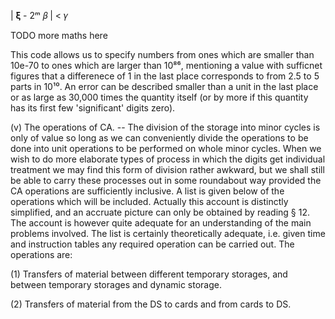 
 | 𝛏 - 2ᵐ 𝛽   | < 𝛾

TODO more maths here

This code allows us to specify numbers from ones which are
smaller than 10e-70 to ones which are larger than 10⁸⁶, mentioning
a value with sufficnet figures that a differenece of 1 in the last
place corresponds to from 2.5 to 5 parts in 10¹⁰. An error can be
described smaller than a unit in the last place or as large as
30,000 times the quantity itself (or by more if this quantity has its
first few 'significant' digits zero).

(v) The operations of CA. -- The division of the storage into
minor cycles is only of value so long as we can conveniently divide
the operations to be done into unit operations to be performed on
whole minor cycles. When we wish to do more elaborate types of
process in which the digits get individual treatment we may find this
form of division rather awkward, but we shall still be able to carry
these processes out in some roundabout way provided the CA operations
are sufficiently inclusive. A list is given below of the operations
which will be included. Actually this account is distinctly
simplified, and an accruate picture can only be obtained by reading
§ 12. The account is however quite adequate for an understanding of
the main problems involved. The list is certainly theoretically
adequate, i.e. given time and instruction tables any required operation
can be carried out. The operations are:

(1) Transfers of material between different temporary storages,
and between temporary storages and dynamic storage.

(2) Transfers of material from the DS to cards and from cards
to DS.




